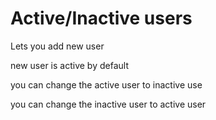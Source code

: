 # Active/Inactive users

Lets you add new user


new user is active by default


you can change the active user to inactive use


you can change the inactive user to active user
